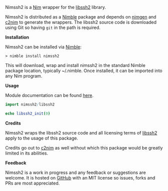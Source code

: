 Nimssh2 is a [Nim](https://nim-lang.org/) wrapper for the [libssh2](https://github.com/libssh2/libssh2) library.

Nimssh2 is distributed as a [Nimble](https://github.com/nim-lang/nimble) package and depends on [nimgen](https://github.com/genotrance/nimgen) and [c2nim](https://github.com/nim-lang/c2nim/) to generate the wrappers. The libssh2 source code is downloaded using Git so having ```git``` in the path is required.

__Installation__

Nimssh2 can be installed via [Nimble](https://github.com/nim-lang/nimble):

```
> nimble install nimssh2
```

This will download, wrap and install nimssh2 in the standard Nimble package location, typically ~/.nimble. Once installed, it can be imported into any Nim program.

__Usage__

Module documentation can be found [here](http://nimgen.genotrance.com/nimssh2).

```nim
import nimssh2/libssh2

echo libssh2_init(0)
```

__Credits__

Nimssh2 wraps the libssh2 source code and all licensing terms of [libssh2](https://www.libssh2.org/license.html) apply to the usage of this package.

Credits go out to [c2nim](https://github.com/nim-lang/c2nim/) as well without which this package would be greatly limited in its abilities.

__Feedback__

Nimssh2 is a work in progress and any feedback or suggestions are welcome. It is hosted on [GitHub](https://github.com/genotrance/nimssh2) with an MIT license so issues, forks and PRs are most appreciated.
